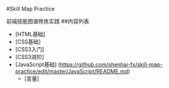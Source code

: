 #Skill Map Practice

前端技能图谱修炼实践
##内容列表
- [HTML基础]
- [CSS基础]
- [CSS3入门]
- [CSS3进阶]
- [JavaScript基础] (https://github.com/shenhai-fx/skill-map-practice/edit/master/JavaScript/README.md)
    - [变量]

